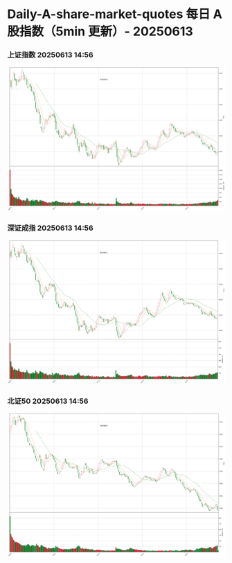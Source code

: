 
# Daily-A-share-market-quotes 每日 A 股指数（5min 更新）- 20250613

### 上证指数 20250613 14:56
![](./fig/2025/6/20250613-sh000001.png)

### 深证成指 20250613 14:56
![](./fig/2025/6/20250613-sz399001.png)

### 北证50 20250613 14:56
![](./fig/2025/6/20250613-bj899050.png)
